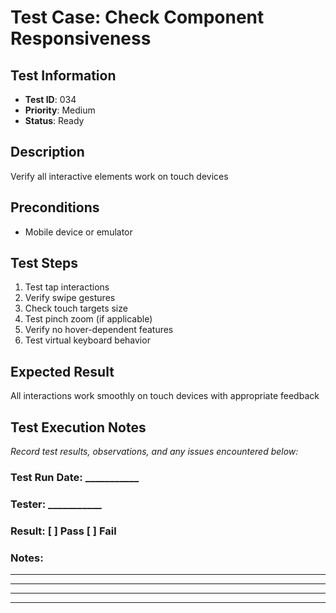 # Test Case: Check Component Responsiveness

## Test Information
- **Test ID**: 034
- **Priority**: Medium
- **Status**: Ready

## Description
Verify all interactive elements work on touch devices

## Preconditions
- Mobile device or emulator

## Test Steps
1. Test tap interactions
2. Verify swipe gestures
3. Check touch targets size
4. Test pinch zoom (if applicable)
5. Verify no hover-dependent features
6. Test virtual keyboard behavior

## Expected Result
All interactions work smoothly on touch devices with appropriate feedback

## Test Execution Notes
_Record test results, observations, and any issues encountered below:_

### Test Run Date: ___________
### Tester: ___________
### Result: [ ] Pass [ ] Fail

### Notes:
_________________________________
_________________________________
_________________________________
_________________________________